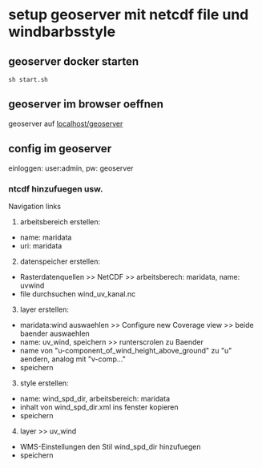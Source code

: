 # setup geoserver mit netcdf file und windbarbsstyle

## geoserver docker starten

```shell
sh start.sh
```

## geoserver im browser oeffnen

geoserver auf [localhost/geoserver](http://localhost/geoserver)

## config im geoserver

einloggen: user:admin, pw: geoserver

### ntcdf hinzufuegen usw.

Navigation links

1. arbeitsbereich erstellen:

- name: maridata
- uri: maridata

2. datenspeicher erstellen:

- Rasterdatenquellen >> NetCDF >> arbeitsberech: maridata, name: uvwind
- file durchsuchen wind_uv_kanal.nc

3. layer erstellen:

- maridata:wind auswaehlen >> Configure new Coverage view >> beide baender auswaehlen
- name: uv_wind, speichern >> runterscrolen zu Baender
- name von "u-component_of_wind_height_above_ground" zu "u" aendern, analog mit "v-comp..."
- speichern

3. style erstellen:

- name: wind_spd_dir, arbeitsbereich: maridata
- inhalt von wind_spd_dir.xml ins fenster kopieren
- speichern

4. layer >> uv_wind

- WMS-Einstellungen den Stil wind_spd_dir hinzufuegen
- speichern

